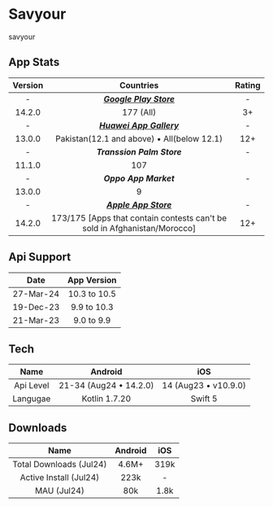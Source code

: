 # Savyour
savyour

## App Stats
Version|Countries|Rating
:-:|:-:|:-:
-|***[Google Play Store](https://play.google.com/store/apps/details?id=com.disrupt.savyour&hl=en&gl=US&pli=1)***|-
14.2.0|177 (All)|3+
-|***[Huawei App Gallery](https://appgallery.huawei.com/#/app/C103151451)***|-
13.0.0|Pakistan(12.1 and above) • All(below 12.1)|12+
-|***Transsion Palm Store***|-
11.1.0|107|
-|***Oppo App Market***|-
13.0.0|9|
-|***[Apple App Store](https://apps.apple.com/pk/app/savyour-cashback-discounts/id1237114277)***|-
14.2.0|173/175 [Apps that contain contests can't be sold in Afghanistan/Morocco]|12+

## Api Support
Date|App Version
:-:|:-:
27-Mar-24|10.3 to 10.5
19-Dec-23|9.9 to 10.3
21-Mar-23|9.0 to 9.9

## Tech
Name|Android|iOS
:-:|:-:|:-:
Api Level|21-34 (Aug24 • 14.2.0)|14 (Aug23 • v10.9.0)
Langugae|Kotlin 1.7.20|Swift 5

## Downloads
Name|Android|iOS
:-:|:-:|:-:
Total Downloads (Jul24)|4.6M+|319k
Active Install (Jul24)|223k|-
MAU (Jul24)|80k|1.8k


